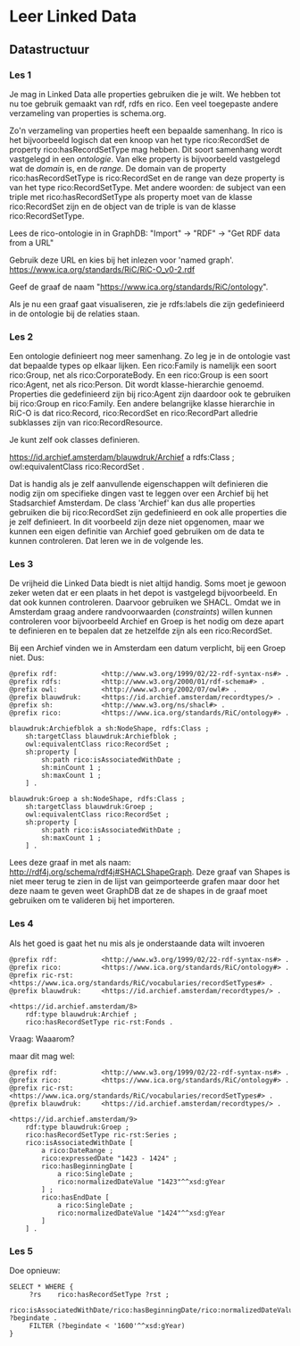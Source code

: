 # Leer Linked Data

## Datastructuur

### Les 1
Je mag in Linked Data alle properties gebruiken die je wilt. We hebben tot nu toe gebruik gemaakt van rdf, rdfs en rico. Een veel toegepaste andere verzameling van properties is schema.org.

Zo'n verzameling van properties heeft een bepaalde samenhang. In rico is het bijvoorbeeld logisch dat een knoop van het type rico:RecordSet de property rico:hasRecordSetType mag hebben. Dit soort samenhang wordt vastgelegd in een _ontologie_. Van elke property is bijvoorbeeld vastgelegd wat de _domain_ is, en de _range_. De domain van de property rico:hasRecordSetType is rico:RecordSet en de range van deze property is van het type rico:RecordSetType. Met andere woorden: de subject van een triple met rico:hasRecordSetType als property moet van de klasse rico:RecordSet zijn en de object van de triple is van de klasse rico:RecordSetType.

Lees de rico-ontologie in in GraphDB:
"Import" -> "RDF" -> "Get RDF data from a URL"

Gebruik deze URL en kies bij het inlezen voor 'named graph'.
https://www.ica.org/standards/RiC/RiC-O_v0-2.rdf 

Geef de graaf de naam "https://www.ica.org/standards/RiC/ontology".

Als je nu een graaf gaat visualiseren, zie je rdfs:labels die zijn gedefinieerd in de ontologie bij de relaties staan.

### Les 2
Een ontologie definieert nog meer samenhang. Zo leg je in de ontologie vast dat bepaalde types op elkaar lijken. Een rico:Family is namelijk een soort rico:Group, net als rico:CorporateBody. En een rico:Group is een soort rico:Agent, net als rico:Person. Dit wordt klasse-hierarchie genoemd. Properties die gedefinieerd zijn bij rico:Agent zijn daardoor ook te gebruiken bij rico:Group en rico:Family. Een andere belangrijke klasse hierarchie in RiC-O is dat rico:Record, rico:RecordSet en rico:RecordPart alledrie subklasses zijn van rico:RecordResource.

Je kunt zelf ook classes definieren.

<https://id.archief.amsterdam/blauwdruk/Archief>
	a rdfs:Class ;
	owl:equivalentClass rico:RecordSet .

Dat is handig als je zelf aanvullende eigenschappen wilt definieren die nodig zijn om specifieke dingen vast te leggen over een Archief bij het Stadsarchief Amsterdam. De class 'Archief' kan dus alle properties gebruiken die bij rico:RecordSet zijn gedefinieerd en ook alle properties die je zelf definieert. In dit voorbeeld zijn deze niet opgenomen, maar we kunnen een eigen definitie van Archief goed gebruiken om de data te kunnen controleren. Dat leren we in de volgende les.

### Les 3
De vrijheid die Linked Data biedt is niet altijd handig. Soms moet je gewoon zeker weten dat er een plaats in het depot is vastgelegd bijvoorbeeld. En dat ook kunnen controleren. Daarvoor gebruiken we SHACL. Omdat we in Amsterdam graag andere randvoorwaarden (_constraints_) willen kunnen controleren voor bijvoorbeeld Archief en Groep is het nodig om deze apart te definieren en te bepalen dat ze hetzelfde zijn als een rico:RecordSet.

Bij een Archief vinden we in Amsterdam een datum verplicht, bij een Groep niet. Dus:

```
@prefix rdf:           <http://www.w3.org/1999/02/22-rdf-syntax-ns#> .
@prefix rdfs:          <http://www.w3.org/2000/01/rdf-schema#> .
@prefix owl:           <http://www.w3.org/2002/07/owl#> .
@prefix blauwdruk:     <https://id.archief.amsterdam/recordtypes/> .
@prefix sh:            <http://www.w3.org/ns/shacl#> .
@prefix rico:          <https://www.ica.org/standards/RiC/ontology#> .

blauwdruk:Archiefblok a sh:NodeShape, rdfs:Class ;
    sh:targetClass blauwdruk:Archiefblok ;
    owl:equivalentClass rico:RecordSet ;
    sh:property [
        sh:path rico:isAssociatedWithDate ;
        sh:minCount 1 ;
        sh:maxCount 1 ;
    ] .

blauwdruk:Groep a sh:NodeShape, rdfs:Class ;
    sh:targetClass blauwdruk:Groep ;
    owl:equivalentClass rico:RecordSet ;
    sh:property [
        sh:path rico:isAssociatedWithDate ;
        sh:maxCount 1 ;
    ] .

```

Lees deze graaf in met als naam: http://rdf4j.org/schema/rdf4j#SHACLShapeGraph. Deze graaf van Shapes is niet meer terug te zien in de lijst van geimporteerde grafen maar door het deze naam te geven weet GraphDB dat ze de shapes in de graaf moet gebruiken om te valideren bij het importeren.

### Les 4
Als het goed is gaat het nu mis als je onderstaande data wilt invoeren
```
@prefix rdf:           <http://www.w3.org/1999/02/22-rdf-syntax-ns#> .
@prefix rico:          <https://www.ica.org/standards/RiC/ontology#> .
@prefix ric-rst:       <https://www.ica.org/standards/RiC/vocabularies/recordSetTypes#> .
@prefix blauwdruk:     <https://id.archief.amsterdam/recordtypes/> .

<https://id.archief.amsterdam/8> 
	rdf:type blauwdruk:Archief ;
	rico:hasRecordSetType ric-rst:Fonds .
```

Vraag: Waaarom?

maar dit mag wel:
```
@prefix rdf:           <http://www.w3.org/1999/02/22-rdf-syntax-ns#> .
@prefix rico:          <https://www.ica.org/standards/RiC/ontology#> .
@prefix ric-rst:       <https://www.ica.org/standards/RiC/vocabularies/recordSetTypes#> .
@prefix blauwdruk:     <https://id.archief.amsterdam/recordtypes/> .

<https://id.archief.amsterdam/9> 
	rdf:type blauwdruk:Groep ;
	rico:hasRecordSetType ric-rst:Series ;
    rico:isAssociatedWithDate [
        a rico:DateRange ;
        rico:expressedDate "1423 - 1424" ;
        rico:hasBeginningDate [
            a rico:SingleDate ;
            rico:normalizedDateValue "1423"^^xsd:gYear
        ] ;
        rico:hasEndDate [
            a rico:SingleDate ;
            rico:normalizedDateValue "1424"^^xsd:gYear
        ]
    ] .

```

### Les 5
Doe opnieuw:

```
SELECT * WHERE {
     ?rs 	rico:hasRecordSetType ?rst ;
     		rico:isAssociatedWithDate/rico:hasBeginningDate/rico:normalizedDateValue ?begindate .
     FILTER (?begindate < '1600'^^xsd:gYear)
}

```

